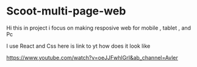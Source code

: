 # Scoot-multi-page-web

Hi this in project i focus on making resposive web for mobile , tablet , and Pc

I use React  and Css here is link to yt how does it look like 

https://www.youtube.com/watch?v=oeJJFwhlGrI&ab_channel=Avler
